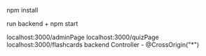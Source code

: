 npm install

run backend + npm start

localhost:3000/adminPage
localhost:3000/quizPage
localhost:3000/flashcards
backend Controller - @CrossOrigin("*")
